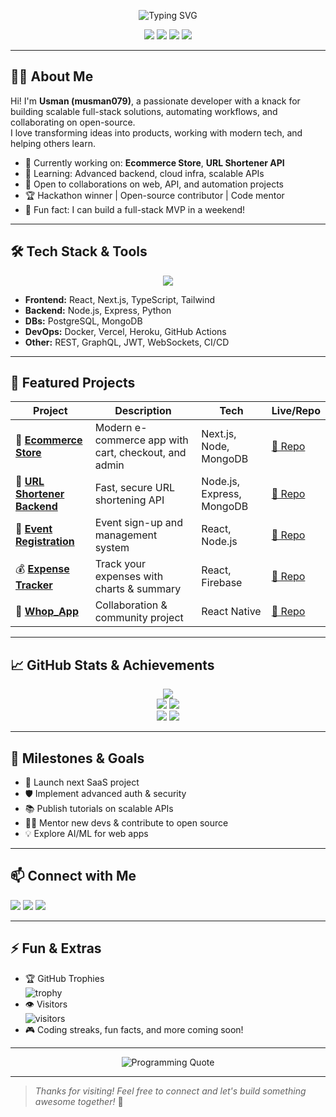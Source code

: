<!-- Profile README for @musman079 | Enhanced by Copilot -->

<p align="center">
  <img src="https://readme-typing-svg.demolab.com?font=Fira+Code&weight=700&size=28&pause=1000&color=10E7F1&center=true&vCenter=true&width=650&lines=Hi+there!+I'm+Usman+%F0%9F%91%8B;Full-Stack+Developer+%7C+Open+Source+Contributor;Building+cool+things+with+code+%F0%9F%9A%80" alt="Typing SVG" />
</p>

<p align="center">
  <a href="https://github.com/musman079"><img src="https://img.shields.io/github/followers/musman079?label=Followers&style=social" /></a>
  <a href="mailto:usmankousar772@gmail.com"><img src="https://img.shields.io/badge/Email-D14836?style=flat-square&logo=gmail&logoColor=white" /></a>
  <a href="https://x.com/_usman79?t=-SOVUfdUlmT5Hv_OFBuiog&s=09"><img src="https://img.shields.io/twitter/follow/_usman79?label=Twitter&style=social" /></a>
  <a href="http://www.linkedin.com/in/musman78"><img src="https://img.shields.io/badge/LinkedIn-blue?style=flat-square&logo=linkedin" /></a>
</p>

---

## 👨‍💻 About Me

Hi! I'm **Usman (musman079)**, a passionate developer with a knack for building scalable full-stack solutions, automating workflows, and collaborating on open-source.  
I love transforming ideas into products, working with modern tech, and helping others learn.

- 💼 Currently working on: **Ecommerce Store**, **URL Shortener API**
- 🧠 Learning: Advanced backend, cloud infra, scalable APIs
- 🤝 Open to collaborations on web, API, and automation projects
- 🏆 Hackathon winner | Open-source contributor | Code mentor
- 🎯 Fun fact: I can build a full-stack MVP in a weekend!

---

## 🛠️ Tech Stack & Tools

<p align="center">
  <img src="https://skillicons.dev/icons?i=js,ts,react,nextjs,nodejs,express,python,mongodb,postgres,docker,git,github,vercel,heroku,figma" />
</p>

- **Frontend:** React, Next.js, TypeScript, Tailwind  
- **Backend:** Node.js, Express, Python  
- **DBs:** PostgreSQL, MongoDB  
- **DevOps:** Docker, Vercel, Heroku, GitHub Actions  
- **Other:** REST, GraphQL, JWT, WebSockets, CI/CD

---

## 🚀 Featured Projects

| Project | Description | Tech | Live/Repo |
| ------- | ----------- | ---- | --------- |
| 🛒 **[Ecommerce Store](https://github.com/mani78979/ecommerce-store)** | Modern e-commerce app with cart, checkout, and admin | Next.js, Node, MongoDB | [🔗 Repo](https://github.com/mani78979/ecommerce-store) |
| 🔗 **[URL Shortener Backend](https://github.com/mani78979/codeAlpha_url-shortener-backend)** | Fast, secure URL shortening API | Node.js, Express, MongoDB | [🔗 Repo](https://github.com/mani78979/codeAlpha_url-shortener-backend) |
| 📅 **[Event Registration](https://github.com/mani78979/CodeAlpha_Event_Registration)** | Event sign-up and management system | React, Node.js | [🔗 Repo](https://github.com/mani78979/CodeAlpha_Event_Registration) |
| 💰 **[Expense Tracker](https://github.com/mani78979/expense-tracker)** | Track your expenses with charts & summary | React, Firebase | [🔗 Repo](https://github.com/mani78979/expense-tracker) |
| 🤝 **[Whop_App](https://github.com/mharoon07/Whop_App)** | Collaboration & community project | React Native | [🔗 Repo](https://github.com/mharoon07/Whop_App) |

---

## 📈 GitHub Stats & Achievements

<p align="center">
  <img src="https://github-profile-summary-cards.vercel.app/api/cards/profile-details?username=musman079&theme=github_dark" />
  <br/>
  <img src="https://github-readme-streak-stats.herokuapp.com?user=musman079&theme=dark&hide_border=true" />
  <img src="https://github-profile-trophy.vercel.app/?username=musman079&theme=onestar&margin-w=5&margin-h=10" />
  <br/>
  <img src="https://github-readme-stats.vercel.app/api?username=musman079&show_icons=true&theme=radical" />
  <img src="https://github-readme-stats.vercel.app/api/top-langs/?username=musman079&layout=compact&theme=radical" />
</p>

---

## 🏅 Milestones & Goals

- 🚀 Launch next SaaS project  
- 🛡️ Implement advanced auth & security  
- 📚 Publish tutorials on scalable APIs  
- 👨‍🎓 Mentor new devs & contribute to open source  
- 💡 Explore AI/ML for web apps

---

## 📫 Connect with Me

<p align="left">
  <a href="mailto:usmankousar772@gmail.com"><img src="https://img.shields.io/badge/Email-D14836?style=flat-square&logo=gmail&logoColor=white" /></a>
  <a href="https://x.com/_usman79?t=-SOVUfdUlmT5Hv_OFBuiog&s=09"><img src="https://img.shields.io/twitter/follow/_usman79?label=Twitter&style=social" /></a>
  <a href="http://www.linkedin.com/in/musman78"><img src="https://img.shields.io/badge/LinkedIn-blue?style=flat-square&logo=linkedin" /></a>
</p>

---

## ⚡ Fun & Extras

- 🏆 GitHub Trophies  
  ![trophy](https://github-profile-trophy.vercel.app/?username=musman079&theme=onedark)
- 👁️ Visitors  
  ![visitors](https://visitor-badge.laobi.icu/badge?page_id=musman079.musman079)
- 🎮 Coding streaks, fun facts, and more coming soon!

---

<p align="center">
  <img src="https://quotes-github-readme.vercel.app/api?type=horizontal&theme=dark" alt="Programming Quote" />
</p>

---

> *Thanks for visiting! Feel free to connect and let's build something awesome together!* 🚀
